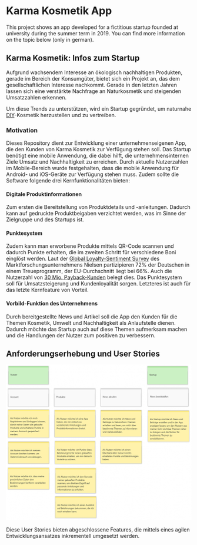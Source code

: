 # Karma Kosmetik App

This project shows an app developed for a fictitious startup founded at university during the summer term in 2019. You can find more information on the topic below (only in german).


## Karma Kosmetik: Infos zum Startup

Aufgrund wachsendem Interesse an ökologisch nachhaltigen Produkten, gerade im Bereich
der Konsumgüter, bietet sich ein Projekt an, das dem gesellschaftlichen Interesse nachkommt.
Gerade in den letzten Jahren lassen sich eine verstärkte Nachfrage an Naturkosmetik und
steigenden Umsatzzahlen erkennen.

Um diese Trends zu unterstützen, wird ein Startup gegründet, um naturnahe [DIY](https://de.wikipedia.org/wiki/Do_it_yourself)-Kosmetik herzustellen und zu vertreiben.

### Motivation

Dieses Repository dient zur Entwicklung einer unternehmenseigenen App, die den Kunden von Karma Kosmetik zur Verfügung stehen soll. Das Startup benötigt eine mobile Anwendung, die dabei hilft, die unternehmensinternen Ziele Umsatz und Nachhaltigkeit zu erreichen. Durch aktuelle Nutzerzahlen im Mobile-Bereich wurde festgehalten, dass die mobile Anwendung für Android- und iOS-Geräte zur Verfügung stehen muss. Zudem sollte die Software folgende drei Kernfunktionalitäten bieten:

#### Digitale Produktinformationen

Zum ersten die Bereitstellung von Produktdetails und -anleitungen. Dadurch kann auf gedruckte Produktbeigaben verzichtet werden, was im Sinne der Zielgruppe und des Startups ist. 

#### Punktesystem

Zudem kann man erworbene Produkte mittels QR-Code scannen und dadurch Punkte erhalten, die im zweiten Schritt für verschiedene Boni einglöst werden. Laut der [Global Loyalty-Sentiment Survey](https://www.nielsen.com/de/de/press-releases/2016/three-quarters-of-the-germans-earn-points/) des Marktforschungsunternehmens Nielsen partizipieren 72% der Deutschen in einem Treueprogramm, der EU-Durchschnitt liegt bei 66%. Auch die Nutzerzahl von [30 Mio. Payback-Kunden](https://www.payback.net/ueber-payback/daten-fakten/) belegt dies. Das Punktesystem soll für Umsatzsteigerung und Kundenloyalität sorgen. Letzteres ist auch für das letzte Kernfeature von Vorteil.


#### Vorbild-Funktion des Unternehmens

Durch bereitgestellte News und Artikel soll die App den Kunden für die Themen Kosmetik, Umwelt und Nachhaltigkeit als Anlaufstelle dienen. Dadurch möchte das Startup auch auf diese Themen aufmerksam machen und die Handlungen der Nutzer zum positiven zu verbessern.

## Anforderungserhebung und User Stories

<img src="report/user-stories.png" alt="User Stories">

Diese User Stories bieten abgeschlossene Features, die mittels eines agilen Entwicklungsansatzes inkrementell umgesetzt werden.



